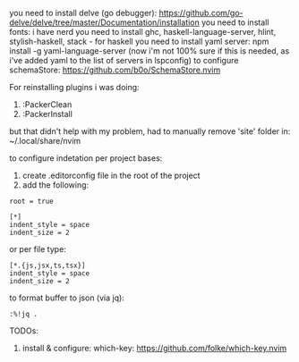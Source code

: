 you need to install delve (go debugger): https://github.com/go-delve/delve/tree/master/Documentation/installation
you need to install fonts: i have nerd
you need to install ghc, haskell-language-server, hlint, stylish-haskell, stack - for haskell
you need to install yaml server: npm install -g yaml-language-server (now i'm not 100% sure if this is needed, as i've added yaml to the list of servers in lspconfig)
to configure schemaStore: https://github.com/b0o/SchemaStore.nvim

For reinstalling plugins i was doing:
1. :PackerClean
2. :PackerInstall

but that didn't help with my problem, had to manually remove 'site' folder in:
~/.local/share/nvim

to configure indetation per project bases:
1. create .editorconfig file in the root of the project
2. add the following:
```
root = true

[*]
indent_style = space
indent_size = 2
```

or per file type:
```
[*.{js,jsx,ts,tsx}]
indent_style = space
indent_size = 2
```

to format buffer to json (via jq):
```
:%!jq .
```

TODOs:
1. install & configure: which-key: https://github.com/folke/which-key.nvim
